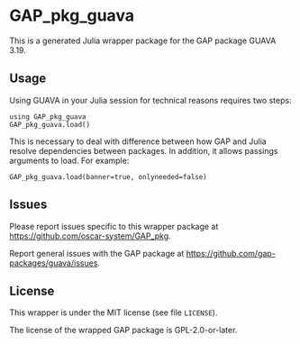# GAP_pkg_guava

This is a generated Julia wrapper package for the GAP package GUAVA 3.19.

## Usage

Using GUAVA in your Julia session for technical reasons requires two steps:

    using GAP_pkg_guava
    GAP_pkg_guava.load()

This is necessary to deal with difference between how GAP and Julia
resolve dependencies between packages. In addition, it allows passings
arguments to load. For example:

    GAP_pkg_guava.load(banner=true, onlyneeded=false)

## Issues

Please report issues specific to this wrapper package at <https://github.com/oscar-system/GAP_pkg>.

Report general issues with the GAP package at <https://github.com/gap-packages/guava/issues>.

## License

This wrapper is under the MIT license (see file `LICENSE`).

The license of the wrapped GAP package is GPL-2.0-or-later.
